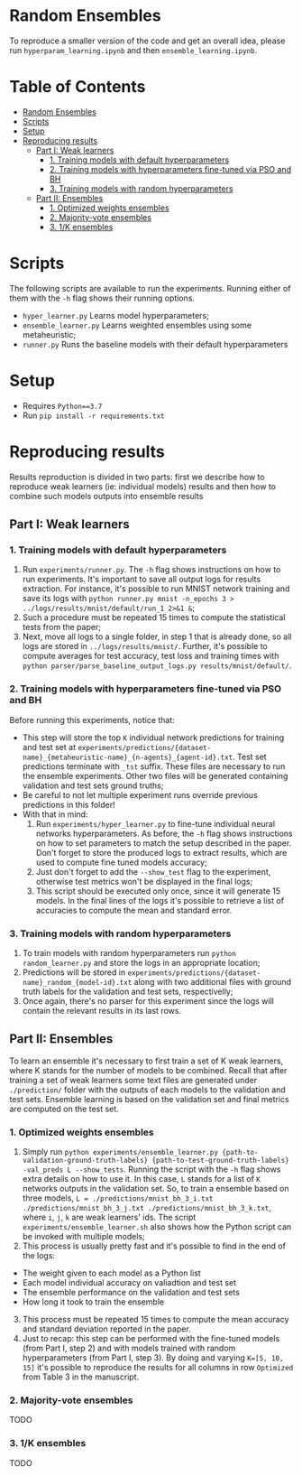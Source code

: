 # Random Ensembles
To reproduce a smaller version of the code and get an overall idea, please run
`hyperparam_learning.ipynb` and then `ensemble_learning.ipynb`.


# Table of Contents
- [Random Ensembles](#random-ensembles)
- [Scripts](#scripts)
- [Setup](#setup)
- [Reproducing results](#reproducing-results)
  * [Part I: Weak learners](#part-i--weak-learners)
    + [1. Training models with default hyperparameters](#1-training-models-with-default-hyperparameters)
    + [2. Training models with hyperparameters fine-tuned via PSO and BH](#2-training-models-with-hyperparameters-fine-tuned-via-pso-and-bh)
    + [3. Training models with random hyperparameters](#3-training-models-with-random-hyperparameters)
  * [Part II: Ensembles](#part-ii--ensembles)
    + [1. Optimized weights ensembles](#1-optimized-weights-ensembles)
    + [2. Majority-vote ensembles](#2-majority-vote-ensembles)
    + [3. 1/K ensembles](#3-1k-ensembles)


# Scripts
The following scripts are available to run the experiments. Running
either of them with the `-h` flag shows their running options. 

   - `hyper_learner.py` Learns model hyperparameters;
   - `ensemble_learner.py` Learns weighted ensembles using some metaheuristic;
   - `runner.py` Runs the baseline models with their default hyperparameters

# Setup
   - Requires `Python==3.7`
   - Run `pip install -r requirements.txt`


# Reproducing results

Results reproduction is divided in two parts: first we describe how to reproduce weak learners
(ie: individual models) results and then how to combine such models outputs into ensemble results


## Part I: Weak learners

### 1. Training models with default hyperparameters
1. Run `experiments/runner.py`. The `-h` flag shows instructions on how to run experiments.
    It's important to save all output logs for results extraction. For instance, it's possible
    to run MNIST network training and save its logs with
    `python runner.py mnist -n_epochs 3 > ../logs/results/mnist/default/run_1 2>&1 &`;
2. Such a procedure must be repeated 15 times to compute the statistical tests from the paper;
3. Next, move all logs to a single folder, in step 1 that is already done, so all logs are
   stored in `../logs/results/mnist/`. Further, it's possible to compute averages for test accuracy,
   test loss and training times with
   `python parser/parse_baseline_output_logs.py results/mnist/default/`.



### 2. Training models with hyperparameters fine-tuned via PSO and BH
Before running this experiments, notice that:

- This step will store the top `K` individual network predictions for training and test set at `experiments/predictions/{dataset-name}_{metaheuristic-name}_{n-agents}_{agent-id}.txt`. Test set predictions terminate with `_tst` suffix. These files are necessary to run the ensemble experiments. Other two files will be generated containing validation and test sets ground truths;
- Be careful to not let multiple experiment runs override previous predictions in this folder!
- With that in mind:
   1. Run `experiments/hyper_learner.py` to fine-tune individual neural networks hyperparameters. As before, the `-h` flag shows instructions on how to set parameters to match the setup described in the paper. Don't forget to store the produced logs to extract results, which are used to compute fine tuned models accuracy;
   2. Just don't forget to add the `--show_test` flag to the experiment, otherwise test metrics won't be displayed in the final logs;
   3. This script should be executed only once, since it will generate 15 models. In the final lines of the logs it's possible to retrieve a list of accuracies to compute the mean and standard error.


### 3. Training models with random hyperparameters
1. To train models with random hyperparameters run `python random_learner.py` and store the logs in an appropriate location;
2. Predictions will be stored in `experiments/predictions/{dataset-name}_random_{model-id}.txt` along with two additional files with ground truth labels for the validation and test sets, respectivelly;
3. Once again, there's no parser for this experiment since the logs will contain the relevant results in its last rows.


## Part II: Ensembles

To learn an ensemble it's necessary to first train a set of K weak learners, where K stands for the number of models to be combined. Recall that after training a set of weak learners some text files are generated under `./prediction/` folder with the outputs of each models to the validation and test sets. Ensemble learning is based on the validation set and final metrics are computed on the test set.

### 1. Optimized weights ensembles
1. Simply run `python experiments/ensemble_learner.py {path-to-validation-ground-truth-labels} {path-to-test-ground-truth-labels} -val_preds L --show_tests`. Running the script with the `-h` flag shows extra details on how to use it. In this case, `L` stands for a list of `K` networks outputs in the validation set. So, to train a ensemble based on three models, `L = ./predictions/mnist_bh_3_i.txt ./predictions/mnist_bh_3_j.txt ./predictions/mnist_bh_3_k.txt`, where `i`, `j`, `k` are weak learners' ids. The script `experiments/ensemble_learner.sh` also shows how the Python script can be invoked with multiple models;
2. This process is usually pretty fast and it's possible to find in the end of the logs:
  - The weight given to each model as a Python list
  - Each model individual accuracy on valiadtion and test set
  - The ensemble performance on the validation and test sets
  - How long it took to train the ensemble
3. This process must be repeated 15 times to compute the mean accuracy and standard deviation reported in the paper.
4. Just to recap: this step can be performed with the fine-tuned models (from Part I, step 2) and with models trained with random hyperparameters (from Part I, step 3). By doing and varying `K=[5, 10, 15]` it's possible to reproduce the results for all columns in row `Optimized` from Table 3 in the manuscript.

### 2. Majority-vote ensembles
TODO

### 3. 1/K ensembles
TODO
